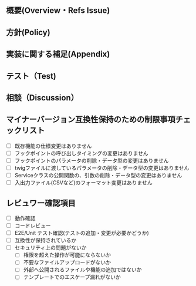 <!-- 以下を参考にコメントを作成してください。 -->

<!-- ****************************************************************************
脆弱性報告 (Vulnerability report)
脆弱性のご報告は弊社[問い合わせフォーム](https://www.ec-cube.net/contact/)からお願いします。
**************************************************************************** -->

## 概要(Overview・Refs Issue)
<!-- PullRequestの目的、関連するIssue番号など -->

## 方針(Policy)
<!-- このPullRequestを作るにあたって考慮したものや除外した内容
  - 例）Symfony のXXにならって作成、3系で同様の仕様があったため など -->

## 実装に関する補足(Appendix)
<!-- コードだけではわかりづらい点など、実装するにあたってレビューアに追加で伝えておきたいこと -->

## テスト（Test)
<!-- テストを行っている範囲など、レビューアが安心できるような情報 -->

## 相談（Discussion）
<!-- 相談したいことや意見を求めたいこと -->

## マイナーバージョン互換性保持のための制限事項チェックリスト
<!-- マイナーバージョンでは、機能・プラグイン・デザインテンプレート互換性を損なう変更は原則取り込みません。 -->

- [ ] 既存機能の仕様変更はありません
- [ ] フックポイントの呼び出しタイミングの変更はありません
- [ ] フックポイントのパラメータの削除・データ型の変更はありません
- [ ] twigファイルに渡しているパラメータの削除・データ型の変更はありません
- [ ] Serviceクラスの公開関数の、引数の削除・データ型の変更はありません
- [ ] 入出力ファイル(CSVなど)のフォーマット変更はありません

## レビュワー確認項目

- [ ] 動作確認
- [ ] コードレビュー
- [ ] E2E/Unit テスト確認(テストの追加・変更が必要かどうか)
- [ ] 互換性が保持されているか
- [ ] セキュリティ上の問題がないか
  - [ ] 権限を超えた操作が可能にならないか
  - [ ] 不要なファイルアップロードがないか
  - [ ] 外部へ公開されるファイルや機能の追加ではないか
  - [ ] テンプレートでのエスケープ漏れがないか
